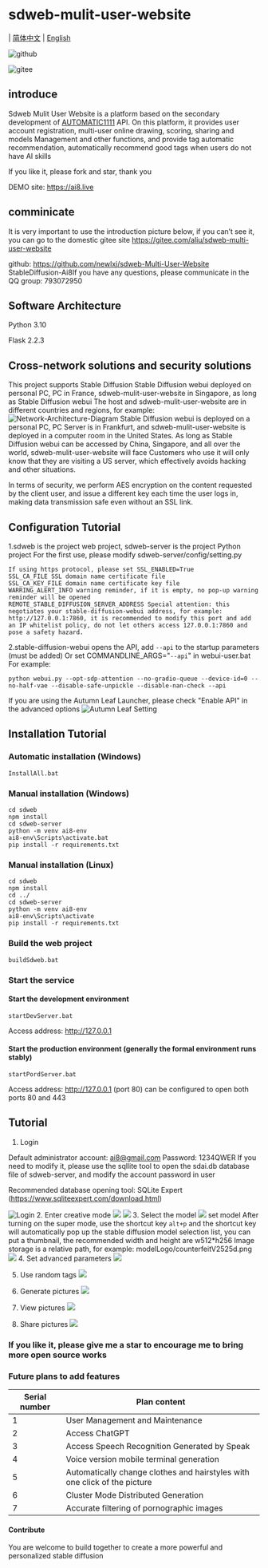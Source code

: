 # sdweb-mulit-user-website
|
 [简体中文](https://github.com/newlxj/sdweb-multi-user-website/blob/main/README.md "简体中文") | [English](https://github.com/newlxj/sdweb-multi-user-website/blob/main/README_EN.md "English")



![github](https://github.com/newlxj/sdweb-multi-user-website/blob/dev/images/img11.png?raw=true "github")

![gitee](https://gitee.com/aliu/sdweb-multi-user-website/raw/main/images/img12.png "gitee")


## introduce
Sdweb Mulit User Website is a platform based on the secondary development of [AUTOMATIC1111](https://github.com/AUTOMATIC1111 "AUTOMATIC1111") API. On this platform, it provides user account registration, multi-user online drawing, scoring, sharing and models Management and other functions, and provide tag automatic recommendation, automatically recommend good tags when users do not have AI skills

If you like it, please fork and star, thank you

DEMO site: https://ai8.live

## comminicate
It is very important to use the introduction picture below, if you can’t see it, you can go to the domestic gitee site
https://gitee.com/aliu/sdweb-multi-user-website

github: https://github.com/newlxj/sdweb-Multi-User-Website
StableDiffusion-Ai8If you have any questions, please communicate 
in the QQ group: 793072950


## Software Architecture
Python 3.10

Flask 2.2.3


## Cross-network solutions and security solutions
This project supports Stable Diffusion Stable Diffusion webui deployed on personal PC, PC in France, sdweb-mulit-user-website in Singapore, as long as Stable Diffusion webui
The host and sdweb-mulit-user-website are in different countries and regions, for example:
![Network-Architecture-Diagram](https://github.com/newlxj/sdweb-multi-user-website/blob/d736f37253ddc656e1285798beb2b431794dc603/images/Network-Architecture-Diagram.png?raw=true "Network-Architecture-Diagram ")
Stable Diffusion webui is deployed on a personal PC, PC Server is in Frankfurt, and sdweb-mulit-user-website is deployed in a computer room in the United States. As long as Stable Diffusion webui can be accessed by China, Singapore, and all over the world, sdweb-mulit-user-website will face Customers who use it will only know that they are visiting a US server, which effectively avoids hacking and other situations.

In terms of security, we perform AES encryption on the content requested by the client user, and issue a different key each time the user logs in, making data transmission safe even without an SSL link.

## Configuration Tutorial
1.sdweb is the project web project, sdweb-server is the project Python project
For the first use, please modify sdweb-server/config/setting.py

	If using https protocol, please set SSL_ENABLED=True
	SSL_CA_FILE SSL domain name certificate file
	SSL_CA_KEY_FILE domain name certificate key file
	WARRING_ALERT_INFO warning reminder, if it is empty, no pop-up warning reminder will be opened
	REMOTE_STABLE_DIFFUSION_SERVER_ADDRESS Special attention: this negotiates your stable-diffusion-webui address, for example: http://127.0.0.1:7860, it is recommended to modify this port and add an IP whitelist policy, do not let others access 127.0.0.1:7860 and pose a safety hazard.

2.stable-diffusion-webui opens the API, add `--api` to the startup parameters (must be added)
Or set COMMANDLINE_ARGS="`--api`" in webui-user.bat
For example:
```shell
python webui.py --opt-sdp-attention --no-gradio-queue --device-id=0 --no-half-vae --disable-safe-unpickle --disable-nan-check --api
```
If you are using the Autumn Leaf Launcher, please check "Enable API" in the advanced options
![Autumn Leaf Setting](https://github.com/newlxj/sdweb-multi-user-website/blob/main/images/qiuye-setting.png?raw=true "Autumn Leaf Setting")

## Installation Tutorial

### Automatic installation (Windows)
	InstallAll.bat

### Manual installation (Windows)
	cd sdweb
	npm install
	cd sdweb-server
	python -m venv ai8-env
	ai8-env\Scripts\activate.bat
	pip install -r requirements.txt

### Manual installation (Linux)
	cd sdweb
	npm install
	cd ../
	cd sdweb-server
	python -m venv ai8-env
	ai8-env\Scripts\activate
	pip install -r requirements.txt

### Build the web project
	buildSdweb.bat
### Start the service
#### Start the development environment
	startDevServer.bat
Access address: http://127.0.0.1
#### Start the production environment (generally the formal environment runs stably)
	startPordServer.bat
Access address: http://127.0.0.1 (port 80) can be configured to open both ports 80 and 443

## Tutorial
1. Login
 
Default administrator account: ai8@gmail.com Password: 1234QWER If you need to modify it, please use the sqllite tool to open the sdai.db database file of sdweb-server, and modify the account password in user

Recommended database opening tool: SQLite Expert (https://www.sqliteexpert.com/download.html)

![Login](https://github.com/newlxj/sdweb-multi-user-website/blob/main/images/login.png?raw=true)
2. Enter creative mode
![](https://github.com/newlxj/sdweb-multi-user-website/blob/main/images/img1.png?raw=true)
![](https://github.com/newlxj/sdweb-multi-user-website/blob/main/images/img2.png?raw=true)
3. Select the model
![](https://github.com/newlxj/sdweb-multi-user-website/blob/main/images/img4.png?raw=true)
set model
After turning on the super mode, use the shortcut key `alt+p` and the shortcut key will automatically pop up the stable diffusion model selection list, you can put a thumbnail, the recommended width and height are w512*h256
Image storage is a relative path, for example: modelLogo/counterfeitV2525d.png
![](https://github.com/newlxj/sdweb-multi-user-website/blob/main/images/img8.png?raw=true)
4. Set advanced parameters
![](https://github.com/newlxj/sdweb-multi-user-website/blob/main/images/img3.png?raw=true)

5. Use random tags
![](https://github.com/newlxj/sdweb-multi-user-website/blob/main/images/img6.png?raw=true)

6. Generate pictures
![](https://github.com/newlxj/sdweb-multi-user-website/blob/main/images/img7.png?raw=true)
7. View pictures
![](https://github.com/newlxj/sdweb-multi-user-website/blob/main/images/img5.png?raw=true)
8. Share pictures
![](https://github.com/newlxj/sdweb-multi-user-website/blob/main/images/img10.png?raw=true)

### If you like it, please give me a star to encourage me to bring more open source works

### Future plans to add features

| Serial number | Plan content |
| ------------ | ------------ |
| 1 | User Management and Maintenance |
| 2 | Access ChatGPT |
| 3 | Access Speech Recognition Generated by Speak |
| 4 | Voice version mobile terminal generation |
| 5 | Automatically change clothes and hairstyles with one click of the picture |
| 6 | Cluster Mode Distributed Generation |
| 7 | Accurate filtering of pornographic images |


#### Contribute

You are welcome to build together to create a more powerful and personalized stable diffusion
